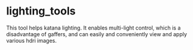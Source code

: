 # lighting_tools

This tool helps katana lighting.
It enables multi-light control, which is a disadvantage of gaffers, 
and can easily and conveniently view and apply various hdri images.


